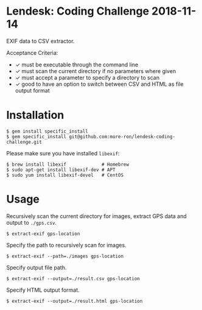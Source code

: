 # Lendesk: Coding Challenge 2018-11-14

EXIF data to CSV extractor.

Acceptance Criteria:
* ✓ must be executable through the command line
* ✓ must scan the current directory if no parameters where given
* ✓ must accept a parameter to specify a directory to scan
* ✓ good to have an option to switch between CSV and HTML as file output format


# Installation

    $ gem install specific_install
    $ gem specific_install git@github.com:more-ron/lendesk-coding-challenge.git

Please make sure you have installed `libexif`:

    $ brew install libexif             # Homebrew
    $ sudo apt-get install libexif-dev # APT
    $ sudo yum install libexif-devel   # CentOS

# Usage

  Recursively scan the current directory for images, extract GPS data and output to `./gps.csv`.

    $ extract-exif gps-location

  Specify the path to recursively scan for images.

    $ extract-exif --path=./images gps-location

  Specify output file path.

    $ extract-exif --output=./result.csv gps-location

  Specify HTML output format.

    $ extract-exif --output=./result.html gps-location

